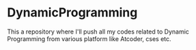 # DynamicProgramming
This a repository where I'll push all my codes related to Dynamic Programming from various platform like Atcoder, cses etc.
